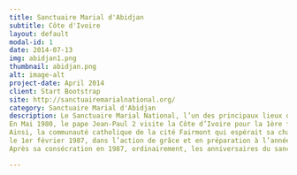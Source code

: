 ```yaml
---
title: Sanctuaire Marial d'Abidjan
subtitle: Côte d'Ivoire
layout: default
modal-id: 1
date: 2014-07-13
img: abidjan1.png
thumbnail: abidjan.png
alt: image-alt
project-date: April 2014
client: Start Bootstrap
site: http://sanctuairemarialnational.org/
category: Sanctuaire Marial d'Abidjan
description: Le Sanctuaire Marial National, l’un des principaux lieux de pèlerinage en Côte d’Ivoire est un centre de dévotion pour tous ceux qui trouvent refuge auprès de la Vierge Marie.   
En Mai 1980, le pape Jean-Paul 2 visite la Côte d’Ivoire pour la 1ère fois et bénit à cette occasion, les premières pierres de la future cathédrale St Paul du Plateau et celle du futur sanctuaire marial de la cité Fairmont. Le Pape suggère lui-même le nom du Sanctuaire  “Notre-Dame d’Afrique” et Monseigneur Yago y ajoute “Mère de toute grâce”. Dans son homélie, du jour, le Pape déclare  “Je suis particulièrement heureux de bénir aussi, en même temps que la première pierre de votre future cathédrale, la première pierre de l’église qui sera bâtie sous le patronage de Notre-Dame d’Afrique. (…) “En confiant l’Afrique à la Vierge Immaculée, nous la mettons sous la protection de la Mère du Sauveur. Comment notre espérance pourrait-elle être déçue ? Comment, lorsque vous l’invoquerez avec ferveur dans cette église et dans toutes celles de vos pays, ne vous conduirait-elle pas vers son divin Fils, vers la plénitude de son amour ?”
Ainsi, la communauté catholique de la cité Fairmont qui espérait sa chapelle pour ses célébrations eucharistiques, se voit octroyer un sanctuaire consacré à Marie et où tout le monde pourra venir lui manifester sa dévotion. C’est donc dans la ferveur qu’ils accueillent la 1ère pierre qui est posée le 02 février 1985.
le 1er février 1987, dans l’action de grâce et en préparation à l’année mariale célébrée par toute l’Église à l’invitation du Pape Jean-Paul II.
Après sa consécration en 1987, ordinairement, les anniversaires du sanctuaire sont célébrés. En 2007, le recteur et son conseil pastoral font de cette date anniversaire, un événement exceptionnel avec au programme diverses activités. Ainsi, arborant une fière allure, c’est avec faste que le sanctuaire a fêté ses 20 ans. Aux noces d’argent, en 2012, le sanctuaire marial d’Abidjan totalise 25 ans de grâces en Côte d’Ivoire. Le fait marquant de ce jubilé de noces d’argent, c’est la décision de la perte du statut diocésain arrêtée par la conférence épiscopale des évêques.  @source site officiel

---
```

